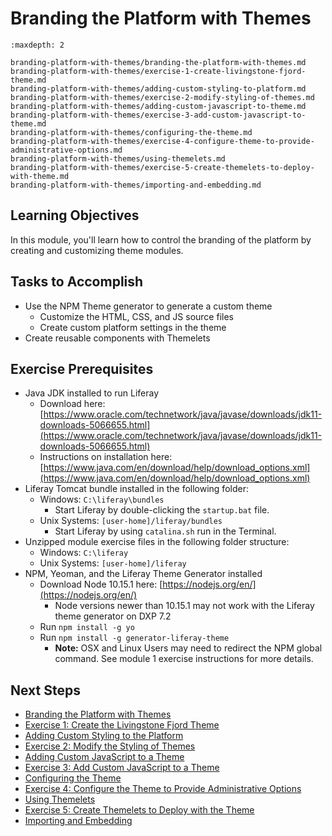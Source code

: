 # Branding the Platform with Themes

```{toctree}
:maxdepth: 2

branding-platform-with-themes/branding-the-platform-with-themes.md
branding-platform-with-themes/exercise-1-create-livingstone-fjord-theme.md
branding-platform-with-themes/adding-custom-styling-to-platform.md
branding-platform-with-themes/exercise-2-modify-styling-of-themes.md
branding-platform-with-themes/adding-custom-javascript-to-theme.md
branding-platform-with-themes/exercise-3-add-custom-javascript-to-theme.md
branding-platform-with-themes/configuring-the-theme.md
branding-platform-with-themes/exercise-4-configure-theme-to-provide-administrative-options.md
branding-platform-with-themes/using-themelets.md
branding-platform-with-themes/exercise-5-create-themelets-to-deploy-with-theme.md
branding-platform-with-themes/importing-and-embedding.md
```

## Learning Objectives

In this module, you'll learn how to control the branding of the platform by creating and customizing theme modules.

## Tasks to Accomplish

* Use the NPM Theme generator to generate a custom theme
    * Customize the HTML, CSS, and JS source files
    * Create custom platform settings in the theme   
* Create reusable components with Themelets

## Exercise Prerequisites

* Java JDK installed to run Liferay
    * Download here: [https://www.oracle.com/technetwork/java/javase/downloads/jdk11-downloads-5066655.html](https://www.oracle.com/technetwork/java/javase/downloads/jdk11-downloads-5066655.html)
    * Instructions on installation here: [https://www.java.com/en/download/help/download_options.xml](https://www.java.com/en/download/help/download_options.xml)
* Liferay Tomcat bundle installed in the following folder:
	*  Windows: `C:\liferay\bundles`
        * Start Liferay by double-clicking the `startup.bat` file.
	*  Unix Systems: `[user-home]/liferay/bundles`
        * Start Liferay by using `catalina.sh` run in the Terminal.
* Unzipped module exercise files in the following folder structure:
	* Windows: `C:\liferay`
	* Unix Systems: `[user-home]/liferay`	
* NPM, Yeoman, and the Liferay Theme Generator installed
    * Download Node 10.15.1 here: [https://nodejs.org/en/](https://nodejs.org/en/)   
        * Node versions newer than 10.15.1 may not work with the Liferay theme generator on DXP 7.2
	* Run `npm install -g yo`
    * Run `npm install -g generator-liferay-theme`
        * **Note:** OSX and Linux Users may need to redirect the NPM global command. See module 1 exercise instructions for more details.

## Next Steps

* [Branding the Platform with Themes](./branding-platform-with-themes/branding-the-platform-with-themes.md)
* [Exercise 1: Create the Livingstone Fjord Theme](./branding-platform-with-themes/exercise-1-create-livingstone-fjord-theme.md)
* [Adding Custom Styling to the Platform](./branding-platform-with-themes/adding-custom-styling-to-platform.md)
* [Exercise 2: Modify the Styling of Themes](./branding-platform-with-themes/exercise-2-modify-styling-of-themes.md)
* [Adding Custom JavaScript to a Theme](./branding-platform-with-themes/adding-custom-javascript-to-theme.md)
* [Exercise 3: Add Custom JavaScript to a Theme](./branding-platform-with-themes/exercise-3-add-custom-javascript-to-theme.md)
* [Configuring the Theme](./branding-platform-with-themes/configuring-the-theme.md)
* [Exercise 4: Configure the Theme to Provide Administrative Options](./branding-platform-with-themes/exercise-4-configure-theme-to-provide-administrative-options.md)
* [Using Themelets](./branding-platform-with-themes/using-themelets.md)
* [Exercise 5: Create Themelets to Deploy with the Theme](./branding-platform-with-themes/exercise-5-create-themelets-to-deploy-with-theme.md)
* [Importing and Embedding](./branding-platform-with-themes/importing-and-embedding.md)
